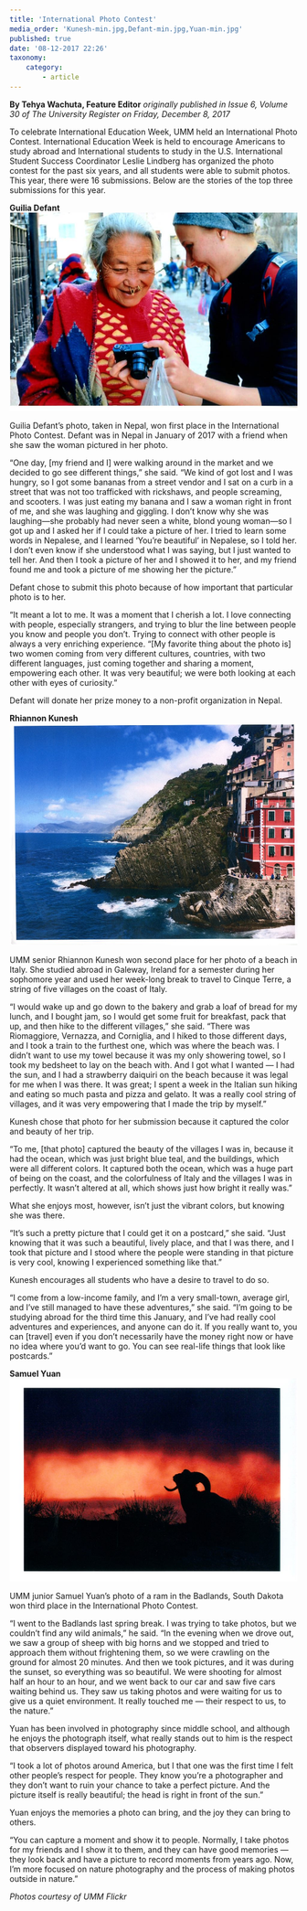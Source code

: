 ```yaml
---
title: 'International Photo Contest'
media_order: 'Kunesh-min.jpg,Defant-min.jpg,Yuan-min.jpg'
published: true
date: '08-12-2017 22:26'
taxonomy:
    category:
        - article
---
```


**By Tehya Wachuta, Feature Editor** _originally published in Issue 6, Volume 30 of The University Register on Friday, December 8, 2017_

To celebrate International Education Week, UMM held an International Photo Contest. International Education Week is held to encourage Americans to study abroad and International students to study in the U.S. International Student Success Coordinator Leslie Lindberg has organized the photo contest for the past six years, and all students were able to submit photos. This year, there were 16 submissions. Below are the stories of the top three submissions for this year.

**Guilia Defant**
![](Defant-min.jpg)

Guilia Defant’s photo, taken in Nepal, won first place in the International Photo Contest. Defant was in Nepal in January of 2017 with a friend when she saw the woman pictured in her photo.

“One day, [my friend and I] were walking around in the market and we decided to go see different things,” she said. “We kind of got lost and I was hungry, so I got some bananas from a street vendor and I sat on a curb in a street that was not too trafficked with rickshaws, and people screaming, and scooters. I was just eating my banana and I saw a woman right in front of me, and she was laughing and giggling. I don’t know why she was laughing—she probably had never seen a white, blond young woman—so I got up and I asked her if I could take a picture of her. I tried to learn some words in Nepalese, and I learned ‘You’re beautiful’ in Nepalese, so I told her.  I don’t even know if she understood what I was saying, but I just wanted to tell her. And then I took a picture of her and I showed it to her, and my friend found me and took a picture of me showing her the picture.”

Defant chose to submit this photo because of how important that particular photo is to her.

“It meant a lot to me. It was a moment that I cherish a lot. I love connecting with people, especially strangers, and trying to blur the line between people you know and people you don’t. Trying to connect with other people is always a very enriching experience. “[My favorite thing about the photo is] two women coming from very different cultures, countries, with two different languages, just coming together and sharing a moment, empowering each other. It was very beautiful; we were both looking at each other with eyes of curiosity.”

Defant will donate her prize money to a non-profit organization in Nepal.


**Rhiannon Kunesh**
![](Kunesh-min.jpg)  

UMM senior Rhiannon Kunesh won second place for her photo of a beach in Italy. She studied abroad in Galeway, Ireland for a semester during her sophomore year and used her week-long break to travel to Cinque Terre, a string of five villages on the coast of Italy.

“I would wake up and go down to the bakery and grab a loaf of bread for my lunch, and I bought jam, so I would get some fruit for breakfast, pack that up, and then hike to the different villages,” she said. “There was Riomaggiore, Vernazza, and Corniglia, and I hiked to those different days, and I took a train to the furthest one, which was where the beach was. I didn’t want to use my towel because it was my only showering towel, so I took my bedsheet to lay on the beach with. And I got what I wanted — I had the sun, and I had a strawberry daiquiri on the beach because it was legal for me when I was there. It was great; I spent a week in the Italian sun hiking and eating so much pasta and pizza and gelato. It was a really cool string of villages, and it was very empowering that I made the trip by myself.”

Kunesh chose that photo for her submission because it captured the color and beauty of her trip.

“To me, [that photo] captured the beauty of the villages I was in, because it had the ocean, which was just bright blue teal, and the buildings, which were all different colors. It captured both the ocean, which was a huge part of being on the coast, and the colorfulness of Italy and the villages I was in perfectly. It wasn’t altered at all, which shows just how bright it really was.”

What she enjoys most, however, isn’t just the vibrant colors, but knowing she was there.

“It’s such a pretty picture that I could get it on a postcard,” she said. “Just knowing that it was such a beautiful, lively place, and that I was there, and I took that picture and I stood where the people were standing in that picture is very cool, knowing I experienced something like that.”

Kunesh encourages all students who have a desire to travel to do so.

“I come from a low-income family, and I’m a very small-town, average girl, and I’ve still managed to have these adventures,” she said. 
“I’m going to be studying abroad for the third time this January, and I’ve had really cool adventures and experiences, and anyone can do it. If you really want to, you can [travel] even if you don’t necessarily have the money right now or have no idea where you’d want to go. You can see real-life things that look like postcards.”

**Samuel Yuan**
![](Yuan-min.jpg)

UMM junior Samuel Yuan’s photo of a ram in the Badlands, South Dakota won third place in the International Photo Contest.

“I went to the Badlands last spring break. I was trying to take photos, but we couldn’t find any wild animals,” he said. “In the evening when we drove out, we saw a group of sheep with big horns and we stopped and tried to approach them without frightening them, so we were crawling on the ground for almost 20 minutes. And then we took pictures, and it was during the sunset, so everything was so beautiful. We were shooting for almost half an hour to an hour, and we went back to our car and saw five cars waiting behind us. They saw us taking photos and were waiting for us to give us a quiet environment. It really touched me — their respect to us, to the nature.”

Yuan has been involved in photography since middle school, and although he enjoys the photograph itself, what really stands out to him is the respect that observers displayed toward his photography.

“I took a lot of photos around America, but I that one was the first time I felt other people’s respect for people. They know you’re a photographer and they don’t want to ruin your chance to take a perfect picture. And the picture itself is really beautiful; the head is right in front of the sun.”

Yuan enjoys the memories a photo can bring, and the joy they can bring to others.

“You can capture a moment and show it to people. Normally, I take photos for my friends and I show it to them, and they can have good memories — they look back and have a picture to record moments from years ago. Now, I’m more focused on nature photography and the process of making photos outside in nature.”

_Photos courtesy of UMM Flickr_